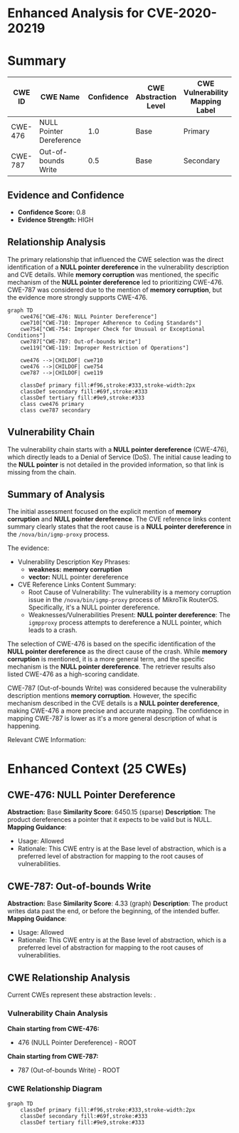 # Enhanced Analysis for CVE-2020-20219

# Summary
| CWE ID | CWE Name | Confidence | CWE Abstraction Level | CWE Vulnerability Mapping Label | CWE-Vulnerability Mapping Notes |
|---|---|---|---|---|---|
| CWE-476 | NULL Pointer Dereference | 1.0 | Base | Primary | Allowed |
| CWE-787 | Out-of-bounds Write | 0.5 | Base | Secondary | Allowed |

## Evidence and Confidence

*   **Confidence Score:** 0.8
*   **Evidence Strength:** HIGH

## Relationship Analysis
The primary relationship that influenced the CWE selection was the direct identification of a **NULL pointer dereference** in the vulnerability description and CVE details. While **memory corruption** was mentioned, the specific mechanism of the **NULL pointer dereference** led to prioritizing CWE-476. CWE-787 was considered due to the mention of **memory corruption**, but the evidence more strongly supports CWE-476.

```mermaid
graph TD
    cwe476["CWE-476: NULL Pointer Dereference"]
    cwe710["CWE-710: Improper Adherence to Coding Standards"]
    cwe754["CWE-754: Improper Check for Unusual or Exceptional Conditions"]
    cwe787["CWE-787: Out-of-bounds Write"]
    cwe119["CWE-119: Improper Restriction of Operations"]

    cwe476 -->|CHILDOF| cwe710
    cwe476 -->|CHILDOF| cwe754
    cwe787 -->|CHILDOF| cwe119
    
    classDef primary fill:#f96,stroke:#333,stroke-width:2px
    classDef secondary fill:#69f,stroke:#333
    classDef tertiary fill:#9e9,stroke:#333
    class cwe476 primary
    class cwe787 secondary
```

## Vulnerability Chain
The vulnerability chain starts with a **NULL pointer dereference** (CWE-476), which directly leads to a Denial of Service (DoS). The initial cause leading to the **NULL pointer** is not detailed in the provided information, so that link is missing from the chain.

## Summary of Analysis
The initial assessment focused on the explicit mention of **memory corruption** and **NULL pointer dereference**. The CVE reference links content summary clearly states that the root cause is a **NULL pointer dereference** in the `/nova/bin/igmp-proxy` process.

The evidence:
- Vulnerability Description Key Phrases:
  -   **weakness:** **memory corruption**
  -   **vector:** NULL pointer dereference
- CVE Reference Links Content Summary:
  -   Root Cause of Vulnerability: The vulnerability is a memory corruption issue in the `/nova/bin/igmp-proxy` process of MikroTik RouterOS. Specifically, it's a NULL pointer dereference.
  -   Weaknesses/Vulnerabilities Present: **NULL pointer dereference**: The `igmpproxy` process attempts to dereference a NULL pointer, which leads to a crash.

The selection of CWE-476 is based on the specific identification of the **NULL pointer dereference** as the direct cause of the crash. While **memory corruption** is mentioned, it is a more general term, and the specific mechanism is the **NULL pointer dereference**. The retriever results also listed CWE-476 as a high-scoring candidate.

CWE-787 (Out-of-bounds Write) was considered because the vulnerability description mentions **memory corruption**. However, the specific mechanism described in the CVE details is a **NULL pointer dereference**, making CWE-476 a more precise and accurate mapping. The confidence in mapping CWE-787 is lower as it's a more general description of what is happening.

Relevant CWE Information:

# Enhanced Context (25 CWEs)

## CWE-476: NULL Pointer Dereference
**Abstraction:** Base
**Similarity Score**: 6450.15 (sparse)
**Description**:
The product dereferences a pointer that it expects to be valid but is NULL.
**Mapping Guidance**:
- Usage: Allowed
- Rationale: This CWE entry is at the Base level of abstraction, which is a preferred level of abstraction for mapping to the root causes of vulnerabilities.

## CWE-787: Out-of-bounds Write
**Abstraction:** Base
**Similarity Score**: 4.33 (graph)
**Description**:
The product writes data past the end, or before the beginning, of the intended buffer.
**Mapping Guidance**:
- Usage: Allowed
- Rationale: This CWE entry is at the Base level of abstraction, which is a preferred level of abstraction for mapping to the root causes of vulnerabilities.


## CWE Relationship Analysis

Current CWEs represent these abstraction levels: .


### Vulnerability Chain Analysis

**Chain starting from CWE-476:**
- 476 (NULL Pointer Dereference) - ROOT


**Chain starting from CWE-787:**
- 787 (Out-of-bounds Write) - ROOT



### CWE Relationship Diagram

```mermaid
graph TD
    classDef primary fill:#f96,stroke:#333,stroke-width:2px
    classDef secondary fill:#69f,stroke:#333
    classDef tertiary fill:#9e9,stroke:#333
```